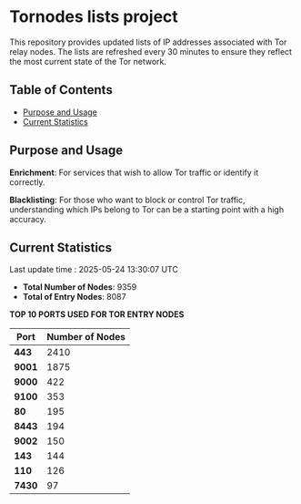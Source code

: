 # Tornodes lists project

This repository provides updated lists of IP addresses associated with Tor relay nodes. The lists are refreshed every 30 minutes to ensure they reflect the most current state of the Tor network.

## Table of Contents

- [Purpose and Usage](#purpose-and-usage)
- [Current Statistics](#current-statistics)


## Purpose and Usage

**Enrichment**: For services that wish to allow Tor traffic or identify it correctly.

**Blacklisting**: For those who want to block or control Tor traffic, understanding which IPs belong to Tor can be a starting point with a high accuracy.

## Current Statistics

Last update time : 2025-05-24 13:30:07 UTC

- **Total Number of Nodes**: 9359
- **Total of Entry Nodes**: 8087

**TOP 10 PORTS USED FOR TOR ENTRY NODES**

| **Port** | **Number of Nodes** |
|------|-----------------|
| **443**   | 2410  |
| **9001**   | 1875  |
| **9000**   | 422  |
| **9100**   | 353  |
| **80**   | 195  |
| **8443**   | 194  |
| **9002**   | 150  |
| **143**   | 144  |
| **110**   | 126  |
| **7430**   | 97  |

